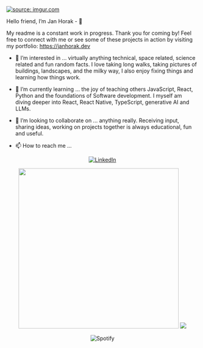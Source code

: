 <a href="https://imgur.com/26DOn41"><img src="https://i.imgur.com/26DOn41.png" title="source: imgur.com" /></a>

Hello friend, I’m Jan Horak - 👋

My readme is a constant work in progress. Thank you for coming by! 
Feel free to connect with me or see some of these projects in action by visiting my portfolio: https://janhorak.dev

- 👀 I’m interested in ...
      virtually anything technical, space related, science related and fun random facts.
      I love taking long walks, taking pictures of buildings, landscapes, and the milky way, I also enjoy fixing things and learning how things work.
  
- 🌱 I’m currently learning ...
      the joy of teaching others JavaScript, React, Python and the foundations of Software development.
      I myself am diving deeper into React, React Native, TypeScript, generative AI and LLMs.

- 💞️ I’m looking to collaborate on ...
      anything really. Receiving input, sharing ideas, working on projects together is always educational, fun and useful. 
  
- 📫 How to reach me ...

<div align="center">
      

[![LinkedIn](https://img.shields.io/badge/linkedin-%230077B5.svg?style=for-the-badge&logo=linkedin&logoColor=white)](https://www.linkedin.com/in/jan-horak/)

      

<p float="left">
      
<a href="[https://https://github.com/anuraghazra/github-readme-stats]"><img src="https://jans-github-readme-stats.vercel.app/api?username=MrJanHorak&theme=radical&count_private=true" width=420px/></a>
<a href="[https://https://github.com/anuraghazra/github-readme-stats]"><img src="https://jans-github-readme-stats.vercel.app/api/top-langs/?username=MrJanHorak&theme=radical&count_private=true&layout=compact&hide=PLpgSQL" /></a>
      

</p>

![Spotify](https://showcurrentspotifysongongithubreadme.vercel.app/api/spotify)
</div>
<!---
MrJanHorak/MrJanHorak is a ✨ special ✨ repository because its `README.md` (this file) appears on your GitHub profile.
You can click the Preview link to take a look at your changes.
--->
